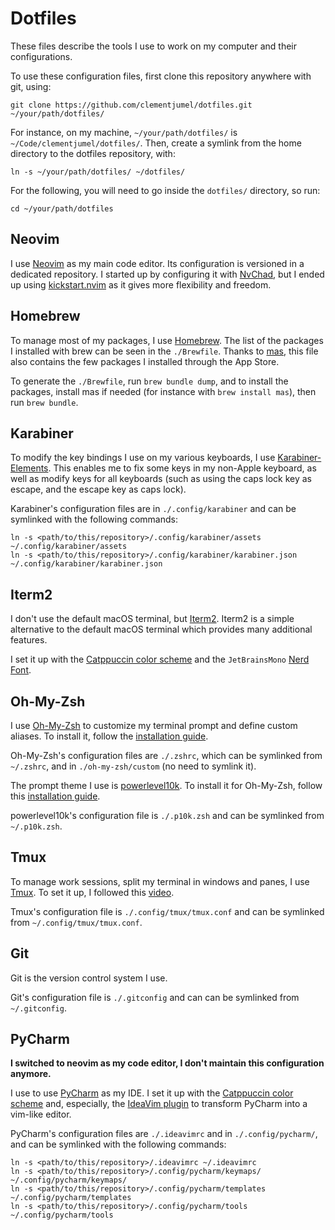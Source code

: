 # Dotfiles

These files describe the tools I use to work on my computer and their configurations.

To use these configuration files, first clone this repository anywhere with git, using:

```shell
git clone https://github.com/clementjumel/dotfiles.git ~/your/path/dotfiles/
```

For instance, on my machine, `~/your/path/dotfiles/` is `~/Code/clementjumel/dotfiles/`. Then,
create a symlink from the home directory to the dotfiles repository, with:

```shell
ln -s ~/your/path/dotfiles/ ~/dotfiles/
```

For the following, you will need to go inside the `dotfiles/` directory, so run:

```shell
cd ~/your/path/dotfiles
```

## Neovim

I use [Neovim](https://neovim.io/) as my main code editor. Its configuration is versioned in a
dedicated repository. I started up by configuring it with
[NvChad](https://github.com/clementjumel/NvChad), but I ended up using
[kickstart.nvim](https://github.com/clementjumel/kickstart.nvim) as it gives more flexibility and
freedom.

## Homebrew

To manage most of my packages, I use [Homebrew](https://brew.sh/). The list of the packages I
installed with brew can be seen in the `./Brewfile`. Thanks to
[mas](https://github.com/mas-cli/mas), this file also contains the few packages I installed through
the App Store.

To generate the `./Brewfile`, run `brew bundle dump`, and to install the packages, install mas if
needed (for instance with `brew install mas`), then run `brew bundle`.

## Karabiner

To modify the key bindings I use on my various keyboards, I use
[Karabiner-Elements](https://karabiner-elements.pqrs.org/). This enables me to fix some keys in my
non-Apple keyboard, as well as modify keys for all keyboards (such as using the caps lock key as
escape, and the escape key as caps lock).

Karabiner's configuration files are in `./.config/karabiner` and can be symlinked with the following
commands:

```
ln -s <path/to/this/repository>/.config/karabiner/assets ~/.config/karabiner/assets
ln -s <path/to/this/repository>/.config/karabiner/karabiner.json ~/.config/karabiner/karabiner.json
```

## Iterm2

I don't use the default macOS terminal, but [Iterm2](https://iterm2.com/). Iterm2 is a simple
alternative to the default macOS terminal which provides many additional features.

I set it up with the [Catppuccin color scheme](https://github.com/catppuccin/iterm) and the
`JetBrainsMono` [Nerd Font](https://www.nerdfonts.com/font-downloads).

## Oh-My-Zsh

I use [Oh-My-Zsh](https://ohmyz.sh) to customize my terminal prompt and define custom aliases. To
install it, follow the [installation guide](https://ohmyz.sh/#install).

Oh-My-Zsh's configuration files are `./.zshrc`, which can be symlinked from `~/.zshrc`, and in
`./oh-my-zsh/custom` (no need to symlink it).

The prompt theme I use is [powerlevel10k](https://github.com/romkatv/powerlevel10k). To install it
for Oh-My-Zsh, follow this [installation guide](https://github.com/romkatv/powerlevel10k#oh-my-zsh).

powerlevel10k's configuration file is `./.p10k.zsh` and can be symlinked from `~/.p10k.zsh`.

## Tmux

To manage work sessions, split my terminal in windows and panes, I use
[Tmux](https://doc.ubuntu-fr.org/tmux). To set it up, I followed this
[video](https://www.youtube.com/watch?v=DzNmUNvnB04&ab_channel=DreamsofCode).

Tmux's configuration file is `./.config/tmux/tmux.conf` and can be symlinked from
`~/.config/tmux/tmux.conf`.

## Git

Git is the version control system I use.

Git's configuration file is `./.gitconfig` and can can be symlinked from `~/.gitconfig`.

## PyCharm

**I switched to neovim as my code editor, I don't maintain this configuration anymore.**

I use to use [PyCharm](https://www.jetbrains.com/fr-fr/pycharm/) as my IDE. I set it up with the
[Catppuccin color scheme](https://github.com/catppuccin/jetbrains) and, especially, the
[IdeaVim plugin](https://plugins.jetbrains.com/plugin/164-ideavim) to transform PyCharm into a
vim-like editor.

PyCharm's configuration files are `./.ideavimrc` and in `./.config/pycharm/`, and can be symlinked
with the following commands:

```
ln -s <path/to/this/repository>/.ideavimrc ~/.ideavimrc
ln -s <path/to/this/repository>/.config/pycharm/keymaps/ ~/.config/pycharm/keymaps/
ln -s <path/to/this/repository>/.config/pycharm/templates ~/.config/pycharm/templates
ln -s <path/to/this/repository>/.config/pycharm/tools ~/.config/pycharm/tools
```
